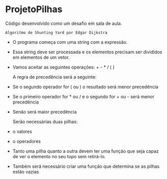 # ProjetoPilhas

Código desenvolvido como um desafio em sala de aula.

    Algoritmo de Shunting Yard por Edgar Dijkstra
  
- O programa começa com uma string com a expressão.
- Essa string deve ser processada e os elementos precisam ser divididos em elementos de um vetor.
- Vamos aceitar as seguintes operações: + - * / ( )

  A regra de precedência será a seguinte:
- Se o segundo operador for ( ou ) o resultado será menor precedência
- Se o primeiro operador for * ou / e o segundo for + ou - será menor precedência
- Senão será maior precedência

  Serão necessárias duas pilhas:
- o valores
- o operadores
- Tanto uma pilha quanto a outra devem ter uma função que seja capaz de ver o elemento no seu topo sem retirá-lo.
- Também será necessário criar uma função que determina se as pilhas estão vazias
